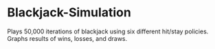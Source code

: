 # Blackjack-Simulation

Plays 50,000 iterations of blackjack using six different hit/stay policies.
Graphs results of wins, losses, and draws.
